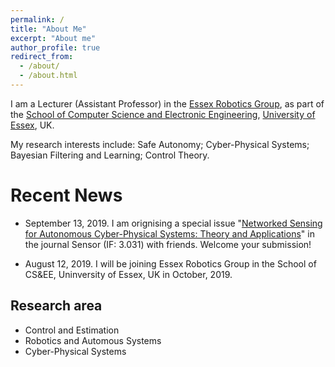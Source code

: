 ```yaml
---
permalink: /
title: "About Me"
excerpt: "About me"
author_profile: true
redirect_from: 
  - /about/
  - /about.html
---
```


I am a Lecturer (Assistant Professor) in the [Essex Robotics Group](https://www.essex.ac.uk/departments/computer-science-and-electronic-engineering/research/robotics), as part of the [School of Computer Science and Electronic Engineering](https://www.essex.ac.uk/departments/computer-science-and-electronic-engineering), [University of Essex](https://www.essex.ac.uk/), UK. 

My research interests include: Safe Autonomy; Cyber-Physical Systems; Bayesian Filtering and Learning; Control Theory.   

Recent News
======
* September 13, 2019. I am orignising a special issue "[Networked Sensing for Autonomous Cyber-Physical Systems: Theory and Applications](http://www.mdpi.com/journal/sensors/special_issues/networked_sensing)" in the journal Sensor (IF: 3.031) with friends. Welcome your submission!

* August 12, 2019. I will be joining Essex Robotics Group in the School of CS&EE, Uninversity of Essex, UK in October, 2019.



Research area
------
* Control and Estimation
* Robotics and Automous Systems
* Cyber-Physical Systems
